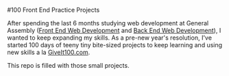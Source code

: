 #100 Front End Practice Projects

After spending the last 6 months studying web development at General Assembly ([Front End Web Development](https://generalassemb.ly/education/front-end-web-development/san-francisco) and [Back End Web Development](https://generalassemb.ly/education/back-end-web-development/san-francisco)), I wanted to keep expanding my skills. As a pre-new year's resolution, I've started 100 days of teeny tiny bite-sized projects to keep learning and using new skills a la [GiveIt100.com](https://giveit100.com/).

This repo is filled with those small projects.